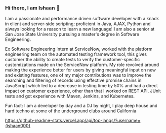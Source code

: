 ### Hi there, I am Ishaan 👋

I am a passionate and performance driven software developer with a knack in client and server-side scripting; proficient in Java, AJAX, Python and always looking for a reason to learn a new language! I am also a senior at San Jose State University pursuing a master's degree in Software Engineering. 

Ex Software Engineering Intern at ServiceNow, worked with the platform engineering team on the automated testing framework tool, this gives customer the ability to create tests to verify the customer-specific customizations made on the ServiceNow platform.
My role revolved around making the experience better for users by giving meaningful input on new and existing features, one of my major contributions was to improve the searching and filtering of records using effective promise chains in JavaScript which led to a decrease in testing time by 50% and had a direct impact on customer experience, other than that I worked on REST API, JUnit tests and got experience with Maven, Jenkins, and Kubernetes.


Fun fact: I am a developer by day and a DJ by night, I play deep house and hard techno at some of the underground clubs around California

https://github-readme-stats.vercel.app/api/top-langs/?username={ishaan000}

 
<!--
**ishaan000/ishaan000** is a ✨ _special_ ✨ repository because its `README.md` (this file) appears on your GitHub profile.

Here are some ideas to get you started:

- 🔭 I’m currently working on ...
- 🌱 I’m currently learning ...
- 👯 I’m looking to collaborate on ...
- 🤔 I’m looking for help with ...
- 💬 Ask me about ...
- 📫 How to reach me: ...
- 😄 Pronouns: ...
- ⚡ Fun fact: ...
-->
